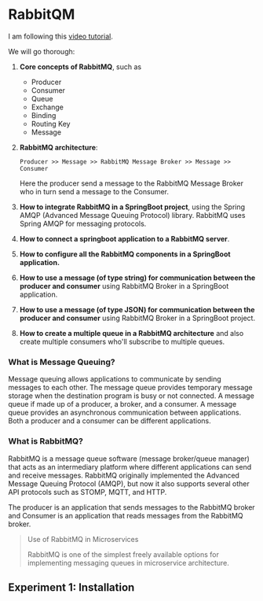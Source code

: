 # RabbitQM
I am following this [video tutorial](https://www.youtube.com/watch?v=TvxhuAUJGUg&list=PLGRDMO4rOGcMh2fAMOnwuBMDa8PxiKWoN&ab_channel=JavaGuides).

We will go thorough: 
1. **Core concepts of RabbitMQ**, such as 
   - Producer
   - Consumer
   - Queue
   - Exchange
   - Binding
   - Routing Key
   - Message


2. **RabbitMQ architecture**:
   
    `Producer >> Message >> RabbitMQ Message Broker >> Message >> Consumer`

    Here the producer send a message to the RabbitMQ Message Broker who in turn send a message to the Consumer.


3. **How to integrate RabbitMQ in a SpringBoot project**, using the Spring AMQP (Advanced Message Queuing Protocol) library. 
RabbitMQ uses Spring AMQP for messaging protocols.
4. **How to connect a springboot application to a RabbitMQ server**. 
5. **How to configure all the RabbitMQ components in a SpringBoot application.** 
6. **How to use a message (of type string) for communication between the producer and consumer** using RabbitMQ Broker in a 
SpringBoot application. 
7. **How to use a message (of type JSON) for communication between the producer and consumer** using RabbitMQ Broker in a 
SpringBoot project.
8. **How to create a multiple queue in a RabbitMQ architecture** and also create multiple consumers who'll subscribe to 
multiple queues.

### What is Message Queuing?
Message queuing allows applications to communicate by sending messages to each other. The message queue provides 
temporary message storage when the destination program is busy or not connected. A message queue if made up of a 
producer, a broker, and a consumer. A message queue provides an asynchronous communication between applications. Both 
a producer and a consumer can be different applications. 

### What is RabbitMQ?
RabbitMQ is a message queue software (message broker/queue manager) that acts as an intermediary platform where 
different applications can send and receive messages. RabbitMQ originally implemented the Advanced Message Queuing 
Protocol (AMQP), but now it also supports several other API protocols such as STOMP, MQTT, and HTTP. 

The producer is an application that sends messages to the RabbitMQ broker and Consumer is an application that reads 
messages from the RabbitMQ broker.

> Use of RabbitMQ in Microservices
> 
> RabbitMQ is one of the simplest freely available options for implementing messaging queues in microservice architecture. 






## Experiment 1: Installation
